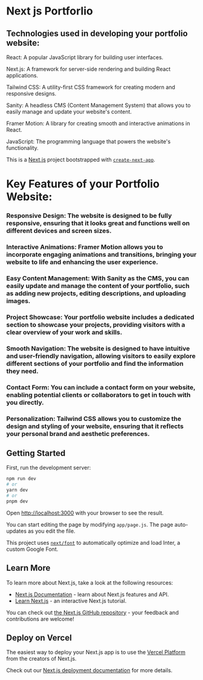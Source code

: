 # Next js Portforlio


## Technologies used in developing your portfolio website:

React: A popular JavaScript library for building user interfaces.

Next.js: A framework for server-side rendering and building React applications.

Tailwind CSS: A utility-first CSS framework for creating modern and responsive designs.

Sanity: A headless CMS (Content Management System) that allows you to easily manage and update your website's content.

Framer Motion: A library for creating smooth and interactive animations in React.

JavaScript: The programming language that powers the website's functionality.

This is a [Next.js](https://nextjs.org/) project bootstrapped with [`create-next-app`](https://github.com/vercel/next.js/tree/canary/packages/create-next-app).

# Key Features of your Portfolio Website:

### Responsive Design: The website is designed to be fully responsive, ensuring that it looks great and functions well on different devices and screen sizes.

### Interactive Animations: Framer Motion allows you to incorporate engaging animations and transitions, bringing your website to life and enhancing the user experience.

### Easy Content Management: With Sanity as the CMS, you can easily update and manage the content of your portfolio, such as adding new projects, editing descriptions, and uploading images.

### Project Showcase: Your portfolio website includes a dedicated section to showcase your projects, providing visitors with a clear overview of your work and skills.

### Smooth Navigation: The website is designed to have intuitive and user-friendly navigation, allowing visitors to easily explore different sections of your portfolio and find the information they need.

### Contact Form: You can include a contact form on your website, enabling potential clients or collaborators to get in touch with you directly.

### Personalization: Tailwind CSS allows you to customize the design and styling of your website, ensuring that it reflects your personal brand and aesthetic preferences.

## Getting Started

First, run the development server:

```bash
npm run dev
# or
yarn dev
# or
pnpm dev
```

Open [http://localhost:3000](http://localhost:3000) with your browser to see the result.

You can start editing the page by modifying `app/page.js`. The page auto-updates as you edit the file.

This project uses [`next/font`](https://nextjs.org/docs/basic-features/font-optimization) to automatically optimize and load Inter, a custom Google Font.

## Learn More

To learn more about Next.js, take a look at the following resources:

- [Next.js Documentation](https://nextjs.org/docs) - learn about Next.js features and API.
- [Learn Next.js](https://nextjs.org/learn) - an interactive Next.js tutorial.

You can check out [the Next.js GitHub repository](https://github.com/vercel/next.js/) - your feedback and contributions are welcome!

## Deploy on Vercel

The easiest way to deploy your Next.js app is to use the [Vercel Platform](https://vercel.com/new?utm_medium=default-template&filter=next.js&utm_source=create-next-app&utm_campaign=create-next-app-readme) from the creators of Next.js.

Check out our [Next.js deployment documentation](https://nextjs.org/docs/deployment) for more details.

